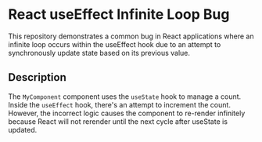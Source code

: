 # React useEffect Infinite Loop Bug

This repository demonstrates a common bug in React applications where an infinite loop occurs within the useEffect hook due to an attempt to synchronously update state based on its previous value.

## Description
The `MyComponent` component uses the `useState` hook to manage a count.  Inside the `useEffect` hook, there's an attempt to increment the count. However, the incorrect logic causes the component to re-render infinitely because React will not rerender until the next cycle after useState is updated.